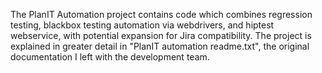 The PlanIT Automation project contains code which combines regression testing, blackbox testing automation via webdrivers,
and hiptest webservice, with potential expansion for Jira compatibility.
The project is explained in greater detail in "PlanIT automation readme.txt", the original documentation I left with the development team.
